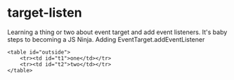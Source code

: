 target-listen
=============
Learning a thing or two about event target and add event listeners. It's baby steps to becoming a JS Ninja.
Adding EventTarget.addEventListener

<!DOCTYPE html>
<html lang="en">
<head>
	<meta charset="UTF-8">
	<title>Document</title>
</head>
<body>

	<table id="outside">
		<tr><td id="t1">one</td></tr>
		<tr><td id="t2">two</td></tr>
	</table>
	
</body>
<script type="text/javascript">
	function modifyText() {
		var t2 = document.getElementById("t2");
		if (t2.firstChild.nodeValue == "three") {
	    } else {
	    	t2.firstChild.nodeValue = "three";
	    }
    }

    var el = document.getElementById("outside");
    el.addEventListener("click", modifyText, false);
</script>
</html>
